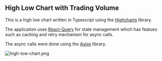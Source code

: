 ## High Low Chart with Trading Volume

This is a high low chart written in Typescript using the [Highcharts](https://www.highcharts.com/) library.

The application uses [React-Query](https://tanstack.com/query/v4/?from=reactQueryV3&original=https://react-query-v3.tanstack.com/) for state management which has featues such as caching and retry mechanism for async calls.

The async calls were done using the [Axios](https://axios-http.com/docs/intro) library.

![high-low-chart.png]([https://github.com/madhavms/high-low-chart/blob/master/images/high-low-chart.png](https://github.com/madhavms/high-low-chart/blob/master/images/high%20low%20chart.gif))
